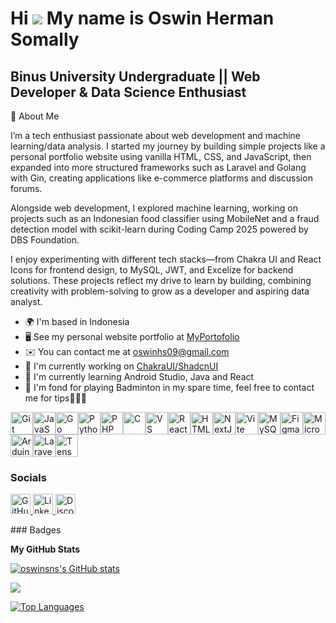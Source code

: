 Hi ![](https://user-images.githubusercontent.com/18350557/176309783-0785949b-9127-417c-8b55-ab5a4333674e.gif) My name is Oswin Herman Somally
=============================================================================================================================================

Binus University Undergraduate || Web Developer & Data Science Enthusiast
-------------------------------------------------------------------------

👋 About Me

I’m a tech enthusiast passionate about web development and machine learning/data analysis. I started my journey by building simple projects like a personal portfolio website using vanilla HTML, CSS, and JavaScript, then expanded into more structured frameworks such as Laravel and Golang with Gin, creating applications like e-commerce platforms and discussion forums.

Alongside web development, I explored machine learning, working on projects such as an Indonesian food classifier using MobileNet and a fraud detection model with scikit-learn during Coding Camp 2025 powered by DBS Foundation.

I enjoy experimenting with different tech stacks—from Chakra UI and React Icons for frontend design, to MySQL, JWT, and Excelize for backend solutions. These projects reflect my drive to learn by building, combining creativity with problem-solving to grow as a developer and aspiring data analyst.

* 🌍  I'm based in Indonesia
* 🖥️  See my personal website portfolio at [MyPortofolio](https://portofolio-oswin-herman.vercel.app/)
* ✉️  You can contact me at [oswinhs09@gmail.com](mailto:oswinhs09@gmail.com)
* 🚀  I'm currently working on [ChakraUI/ShadcnUI](https://github.com/oswinsns/ProjectChakraUI)
* 🧠  I'm currently learning Android Studio, Java and React
* 💬  I'm fond for playing Badminton in my spare time, feel free to contact me for tips🏸🏸🏸

<p align="left">
<a href="https://git-scm.com/" target="_blank" rel="noreferrer"><img src="https://raw.githubusercontent.com/danielcranney/readme-generator/main/public/icons/skills/git-colored.svg" alt="Git" title="Git" width="36" height="36" /></a><a href="https://developer.mozilla.org/en-US/docs/Web/JavaScript" target="_blank" rel="noreferrer"><img src="https://raw.githubusercontent.com/danielcranney/readme-generator/main/public/icons/skills/javascript-colored.svg" alt="JavaScript" title="JavaScript" width="36" height="36" /></a><a href="https://go.dev/doc/" target="_blank" rel="noreferrer"><img src="https://raw.githubusercontent.com/danielcranney/readme-generator/main/public/icons/skills/go-colored.svg" alt="Go" title="Go" width="36" height="36" /></a><a href="https://www.python.org/" target="_blank" rel="noreferrer"><img src="https://raw.githubusercontent.com/danielcranney/readme-generator/main/public/icons/skills/python-colored.svg" alt="Python" title="Python" width="36" height="36" /></a><a href="https://www.php.net/" target="_blank" rel="noreferrer"><img src="https://raw.githubusercontent.com/danielcranney/readme-generator/main/public/icons/skills/php-colored.svg" alt="PHP" title="PHP" width="36" height="36" /></a><a href="https://docs.microsoft.com/en-us/cpp/?view=msvc-170" target="_blank" rel="noreferrer"><img src="https://raw.githubusercontent.com/danielcranney/readme-generator/main/public/icons/skills/c-colored.svg" alt="C" title="C" width="36" height="36" /></a><a href="https://code.visualstudio.com/" target="_blank" rel="noreferrer"><img src="https://raw.githubusercontent.com/danielcranney/readme-generator/main/public/icons/skills/visualstudiocode-colored.svg" alt="VS Code" title="VS Code" width="36" height="36" /></a><a href="https://reactjs.org/" target="_blank" rel="noreferrer"><img src="https://raw.githubusercontent.com/danielcranney/readme-generator/main/public/icons/skills/react-colored.svg" alt="React" title="React" width="36" height="36" /></a><a href="https://developer.mozilla.org/en-US/docs/Glossary/HTML5" target="_blank" rel="noreferrer"><img src="https://raw.githubusercontent.com/danielcranney/readme-generator/main/public/icons/skills/html5-colored.svg" alt="HTML5" title="HTML5" width="36" height="36" /></a><a href="https://nextjs.org/docs" target="_blank" rel="noreferrer"><img src="https://raw.githubusercontent.com/danielcranney/readme-generator/main/public/icons/skills/nextjs-colored-dark.svg" alt="NextJs" title="NextJs" width="36" height="36" /></a><a href="https://vitejs.dev/" target="_blank" rel="noreferrer"><img src="https://raw.githubusercontent.com/danielcranney/readme-generator/main/public/icons/skills/vite-colored.svg" alt="Vite" title="Vite" width="36" height="36" /></a><a href="https://www.mysql.com/" target="_blank" rel="noreferrer"><img src="https://raw.githubusercontent.com/danielcranney/readme-generator/main/public/icons/skills/mysql-colored.svg" alt="MySQL" title="MySQL" width="36" height="36" /></a><a href="https://www.figma.com/" target="_blank" rel="noreferrer"><img src="https://raw.githubusercontent.com/danielcranney/readme-generator/main/public/icons/skills/figma-colored.svg" alt="Figma" title="Figma" width="36" height="36" /></a><a href="https://portal.azure.com/" target="_blank" rel="noreferrer"><img src="https://raw.githubusercontent.com/danielcranney/readme-generator/main/public/icons/skills/azure-colored.svg" alt="Microsoft Azure" title="Microsoft Azure" width="36" height="36" /></a><a href="https://store.arduino.cc/?gclid=Cj0KCQjw2eilBhCCARIsAG0Pf8uueBifykWcsSS4LPESeGQfxGVKJYnzV7bz471XfknQJy_1VINVWM8aAkLtEALw_wcB" target="_blank" rel="noreferrer"><img src="https://raw.githubusercontent.com/danielcranney/readme-generator/main/public/icons/skills/arduino-colored.svg" alt="Arduino" title="Arduino" width="36" height="36" /></a><a href="https://laravel.com/" target="_blank" rel="noreferrer"><img src="https://raw.githubusercontent.com/danielcranney/readme-generator/main/public/icons/skills/laravel-colored.svg" alt="Laravel" title="Laravel" width="36" height="36" /></a><a href="https://www.tensorflow.org/" target="_blank" rel="noreferrer"><img src="https://raw.githubusercontent.com/danielcranney/readme-generator/main/public/icons/skills/tensorflow-colored.svg" alt="TensorFlow" title="TensorFlow" width="36" height="36" /></a>
</p>

### Socials

<p align="left"> <a href="https://www.github.com/oswinsns" target="_blank" rel="noreferrer"> <picture> <source media="(prefers-color-scheme: dark)" srcset="https://raw.githubusercontent.com/danielcranney/readme-generator/main/public/icons/socials/github-dark.svg" /> <source media="(prefers-color-scheme: light)" srcset="https://raw.githubusercontent.com/danielcranney/readme-generator/main/public/icons/socials/github.svg" /> <img src="https://raw.githubusercontent.com/danielcranney/readme-generator/main/public/icons/socials/github.svg" width="32" height="32" alt="GitHub" title="GitHub" /> </picture> </a> <a href="https://www.linkedin.com/in/oswin-herman-somally-170bb1291" target="_blank" rel="noreferrer"> <picture> <source media="(prefers-color-scheme: dark)" srcset="https://raw.githubusercontent.com/danielcranney/readme-generator/main/public/icons/socials/linkedin-dark.svg" /> <source media="(prefers-color-scheme: light)" srcset="https://raw.githubusercontent.com/danielcranney/readme-generator/main/public/icons/socials/linkedin.svg" /> <img src="https://raw.githubusercontent.com/danielcranney/readme-generator/main/public/icons/socials/linkedin.svg" width="32" height="32" alt="LinkedIn" title="LinkedIn" /> </picture> </a> <a href="https://discord.com/users/745943255040000010" target="_blank" rel="noreferrer"> <picture> <source media="(prefers-color-scheme: dark)" srcset="https://raw.githubusercontent.com/danielcranney/readme-generator/main/public/icons/socials/discord-dark.svg" /> <source media="(prefers-color-scheme: light)" srcset="https://raw.githubusercontent.com/danielcranney/readme-generator/main/public/icons/socials/discord.svg" /> <img src="https://raw.githubusercontent.com/danielcranney/readme-generator/main/public/icons/socials/discord.svg" width="32" height="32" alt="Discord" title="Discord" /> </picture> </a></p>
### Badges

<b>My GitHub Stats</b>

<a href="http://www.github.com/oswinsns"><img src="https://github-readme-stats.vercel.app/api?username=oswinsns&show_icons=true&hide=&count_private=true&title_color=facc15&text_color=ffffff&icon_color=84cc16&bg_color=27272a&hide_border=true&show_icons=true" alt="oswinsns's GitHub stats" /></a>

<a href="http://www.github.com/oswinsns"><img src="https://github-readme-streak-stats.herokuapp.com/?user=oswinsns&stroke=ffffff&background=27272a&ring=facc15&fire=facc15&currStreakNum=ffffff&currStreakLabel=facc15&sideNums=ffffff&sideLabels=ffffff&dates=ffffff&hide_border=true" /></a>

<a href="https://github.com/oswinsns" align="left"><img src="https://github-readme-stats.vercel.app/api/top-langs/?username=oswinsns&langs_count=10&title_color=facc15&text_color=ffffff&icon_color=84cc16&bg_color=27272a&hide_border=true&locale=en&custom_title=Top%20%Languages" alt="Top Languages" /></a>

